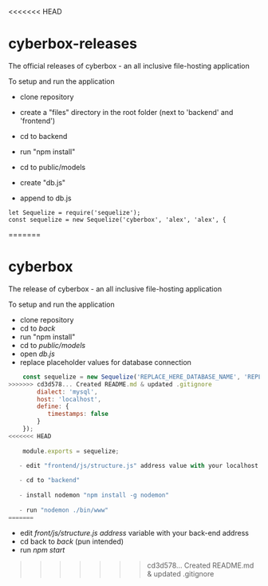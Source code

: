 <<<<<<< HEAD
# cyberbox-releases
The official releases of cyberbox - an all inclusive file-hosting application

To setup and run the application

   - clone repository
   
   - create a "files" directory in the root folder (next to 'backend' and 'frontend')
   
   - cd to backend
   
   - run "npm install"
   
   - cd to public/models
   
   - create "db.js"
   
   - append to db.js

	let Sequelize = require('sequelize');
	const sequelize = new Sequelize('cyberbox', 'alex', 'alex', {
=======
# cyberbox
The release of cyberbox - an all inclusive file-hosting application

To setup and run the application
   - clone repository
   - cd to *back*
   - run "npm install"
   - cd to *public/models*
   - open *db.js*
   - replace placeholder values for database connection

```js
	const sequelize = new Sequelize('REPLACE_HERE_DATABASE_NAME', 'REPLACE_HERE_USER', 'REPLACE_HERE_PASSWORD', {
>>>>>>> cd3d578... Created README.md & updated .gitignore
  		dialect: 'mysql',
  		host: 'localhost',
  		define: {
   		   timestamps: false
  		}
	});
<<<<<<< HEAD
		
	module.exports = sequelize;

   - edit "frontend/js/structure.js" address value with your localhost
   
   - cd to "backend"
   
   - install nodemon "npm install -g nodemon"
   
   - run "nodemon ./bin/www"
=======
```

   - edit *front/js/structure.js* *address* variable with your back-end address
   - cd back to *back* (pun intended)
   - run *npm start*
>>>>>>> cd3d578... Created README.md & updated .gitignore
